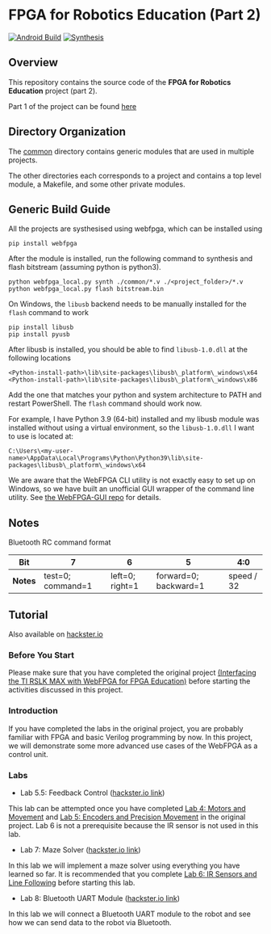 # FPGA for Robotics Education (Part 2)

[![Android Build](https://github.com/JerryAZR/FPGA-Robotics-Edu-2/actions/workflows/build-android.yml/badge.svg)](https://github.com/JerryAZR/FPGA-Robotics-Edu-2/actions/workflows/build-android.yml)
[![Synthesis](https://github.com/JerryAZR/FPGA-Robotics-Edu-2/actions/workflows/synthesis.yml/badge.svg)](https://github.com/JerryAZR/FPGA-Robotics-Edu-2/actions/workflows/synthesis.yml)

## Overview

This repository contains the source code of the **FPGA for Robotics Education**
project (part 2).

Part 1 of the project can be found
[here](https://www.hackster.io/fpga-for-robotics-education/interfacing-the-ti-rslk-max-with-webfpga-for-fpga-education-7eeff0)

## Directory Organization

The [common](common/) directory contains generic modules that are used in multiple
projects.

The other directories each corresponds to a project and contains a
top level module, a Makefile, and some other private modules.

## Generic Build Guide

All the projects are systhesised using webfpga, which can be installed using
```
pip install webfpga
```

After the module is installed, run the following command to synthesis and flash bitstream (assuming python is python3).
```
python webfpga_local.py synth ./common/*.v ./<project_folder>/*.v
python webfpga_local.py flash bitstream.bin
```

On Windows, the `libusb` backend needs to be manually installed for the `flash` command to work
```
pip install libusb
pip install pyusb
```

After libusb is installed, you should be able to find `libusb-1.0.dll` at the following locations
```
<Python-install-path>\lib\site-packages\libusb\_platform\_windows\x64
<Python-install-path>\lib\site-packages\libusb\_platform\_windows\x86
```

Add the one that matches your python and system architecture to PATH and restart PowerShell. The `flash` command should work now.

For example, I have Python 3.9 (64-bit) installed and my libusb module was installed without using
a virtual environment, so the `libusb-1.0.dll` I want to use is located at:
```
C:\Users\<my-user-name>\AppData\Local\Programs\Python\Python39\lib\site-packages\libusb\_platform\_windows\x64
```

We are aware that the WebFPGA CLI utility is not exactly easy to set up on Windows, so we have built
an unofficial GUI wrapper of the command line utility.
See [the WebFPGA-GUI repo](https://github.com/JerryAZR/WebFPGA-GUI) for details.

## Notes

Bluetooth RC command format

| Bit | 7 | 6 | 5 | 4:0 |
|-----|---|---|---|-----|
| **Notes** | test=0; command=1 | left=0; right=1 | forward=0; backward=1 | speed / 32 |

## Tutorial

Also available on [hackster.io](https://www.hackster.io/jerryazr/interfacing-the-ti-rslk-max-with-webfpga-part-2-003630)

### Before You Start

Please make sure that you have completed the original project [(Interfacing the
TI RSLK MAX with WebFPGA for FPGA Education)](https://www.hackster.io/fpga-for-robotics-education/interfacing-the-ti-rslk-max-with-webfpga-for-fpga-education-7eeff0)
before starting the activities discussed in this project.

### Introduction

If you have completed the labs in the original project, you are probably
familiar with FPGA and basic Verilog programming by now. In this project, we
will demonstrate some more advanced use cases of the WebFPGA as a control unit.

### Labs

* Lab 5.5: Feedback Control ([hackster.io link](https://www.hackster.io/452951/lab-5-5-feedback-control-747153))

This lab can be attempted once you have completed [Lab 4: Motors and Movement](https://www.hackster.io/fpga-for-robotics-education/lab-4-motors-and-movement-5b9a55)
and [Lab 5: Encoders and Precision Movement](https://www.hackster.io/fpga-for-robotics-education/lab-5-encoders-and-precision-movement-b87cd3)
in the original project. Lab 6 is not a prerequisite because the IR sensor
is not used in this lab.

* Lab 7: Maze Solver ([hackster.io link](https://www.hackster.io/454408/lab-7-maze-solver-ba0cd3))

In this lab we will implement a maze solver using everything you have learned so
far. It is recommended that you complete [Lab 6: IR Sensors and Line Following](https://www.hackster.io/fpga-for-robotics-education/lab-6-ir-sensors-and-line-following-c01f78)
before starting this lab.

* Lab 8: Bluetooth UART Module ([hackster.io link](https://www.hackster.io/457040/lab-8-bluetooth-uart-module-ee2259))

In this lab we will connect a Bluetooth UART module to the robot and see how we
can send data to the robot via Bluetooth.
